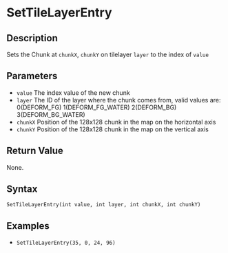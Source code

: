 # SetTileLayerEntry

## Description
Sets the Chunk at `chunkX`, `chunkY` on tilelayer `layer` to the index of `value`

## Parameters
- `value`
The index value of the new chunk
- `layer`
The ID of the layer where the chunk comes from, valid values are: 
    0(DEFORM_FG)
    1(DEFORM_FG_WATER)
    2(DEFORM_BG)
    3(DEFORM_BG_WATER)
- `chunkX`
Position of the 128x128 chunk in the map on the horizontal axis
- `chunkY`
Position of the 128x128 chunk in the map on the vertical axis

## Return Value
None.

## Syntax
```SetTileLayerEntry(int value, int layer, int chunkX, int chunkY)```

## Examples
- ```SetTileLayerEntry(35, 0, 24, 96)```